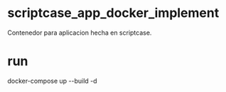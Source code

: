 # scriptcase_app_docker_implement
Contenedor para aplicacion hecha en scriptcase.

# run
docker-compose up --build -d
